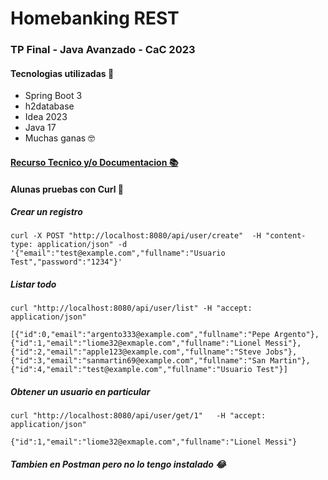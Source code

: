 # Homebanking REST  
### TP Final - Java Avanzado - CaC 2023 

####  Tecnologias utilizadas  :wrench:
- Spring Boot 3
- h2database
- Idea 2023
- Java 17
- Muchas ganas :nerd_face:


#### [Recurso Tecnico y/o Documentacion :books:](https://github.com/admred/homebanking/discussions/3#discussion-5733830) 


####  Alunas pruebas con Curl :hammer:

##### Crear un registro
```
curl -X POST "http://localhost:8080/api/user/create"  -H "content-type: application/json" -d '{"email":"test@example.com","fullname":"Usuario Test","password":"1234"}'
```

##### Listar todo
```
curl "http://localhost:8080/api/user/list" -H "accept: application/json"

[{"id":0,"email":"argento333@example.com","fullname":"Pepe Argento"},{"id":1,"email":"liome32@exmaple.com","fullname":"Lionel Messi"},{"id":2,"email":"apple123@example.com","fullname":"Steve Jobs"},{"id":3,"email":"sanmartin69@example.com","fullname":"San Martin"},{"id":4,"email":"test@example.com","fullname":"Usuario Test"}]
```

##### Obtener un usuario en particular
```
curl "http://localhost:8080/api/user/get/1"   -H "accept: application/json"

{"id":1,"email":"liome32@exmaple.com","fullname":"Lionel Messi"}

```
##### Tambien en Postman pero no lo tengo instalado :joy:
